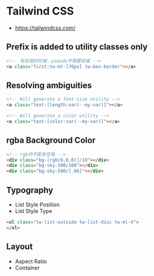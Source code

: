 # Tailwind CSS

- https://tailwindcss.com/

## Prefix is added to utility classes only

```html
<!-- 有前缀的时候，pseudo不需要前缀 -->
<a class="first:tw-mt-[70px] tw-box-border"></a>
```

## Resolving ambiguities

```html
<!-- Will generate a font-size utility -->
<a class="text-[length:var(--my-var)]"></a>

<!-- Will generate a color utility -->
<a class="text-[color:var(--my-var)]"></a>
```

## rgba Background Color

```html
<!-- rgb内不能有空格 -->
<div class="bg-[rgb(0,0,0)]/10"></div>
<div class="bg-sky-500/100"></div>
<div class="bg-sky-500/[.06]"></div>
```

## Typography

- List Style Position
- List Style Type

```html
<ul class="tw-list-outside tw-list-disc tw-ml-4">
</ul>
```

## Layout

- Aspect Ratio
- Container
